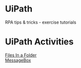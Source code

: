 # UiPath
RPA tips &amp; tricks - exercise tutorials

# UiPath Activities
[Files In a Folder](https://github.com/vikasrawat13/UiPath_RPA/tree/master/Files%20In%20a%20Folder)<br/>
[MessageBox](https://github.com/vikasrawat13/UiPath_RPA/tree/master/MessageBox)
